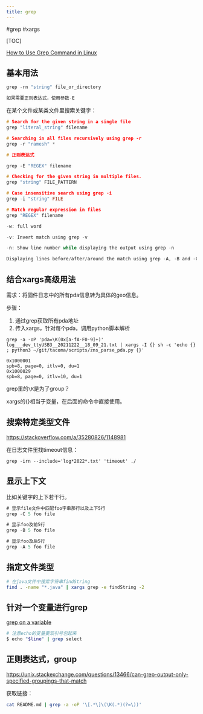 ```yaml
---
title: grep
---
```


#grep #xargs

[TOC]

[How to Use Grep Command in Linux](https://linuxize.com/post/how-to-use-grep-command-to-search-files-in-linux/)

## 基本用法

```c
grep -rn "string" file_or_directory

如果需要正则表达式，使用参数-E
```

在某个文件或某类文件里搜索关键字：

```c
# Search for the given string in a single file
grep "literal_string" filename

# Searching in all files recursively using grep -r
grep -r "ramesh" *

# 正则表达式

grep -E "REGEX" filename

# Checking for the given string in multiple files.
grep "string" FILE_PATTERN

# Case insensitive search using grep -i
grep -i "string" FILE

# Match regular expression in files
grep "REGEX" filename

-w: full word

-v: Invert match using grep -v

-n: Show line number while displaying the output using grep -n

Displaying lines before/after/around the match using grep -A, -B and -C
```

## 结合xargs高级用法

需求：将固件日志中的所有pda信息转为具体的geo信息。

步骤：

1. 通过grep获取所有pda地址
2. 传入xargs，针对每个pda，调用python脚本解析

```shell
grep -a -oP 'pda=\K(0x[a-fA-F0-9]+)' log___dev_ttyUSB3__20211222__18_09_21.txt | xargs -I {} sh -c 'echo {} ; python3 ~/git/tacoma/scripts/zns_parse_pda.py {}'

0x1000001
spb=8, page=0, itlv=0, du=1
0x1000029
spb=8, page=0, itlv=10, du=1
```

grep里的`\K`是为了group？

xargs的{}相当于变量，在后面的命令中直接使用。

## 搜索特定类型文件

https://stackoverflow.com/a/35280826/1148981

在日志文件里找timeout信息：

```shell
grep -irn --include='log*2022*.txt' 'timeout' ./
```

## 显示上下文

比如关键字的上下若干行。

```jsx
# 显示file文件中匹配foo字串那行以及上下5行
grep -C 5 foo file

# 显示foo及前5行
grep -B 5 foo file

# 显示foo及后5行
grep -A 5 foo file
```

## 指定文件类型

```bash
# 在java文件中搜索字符串findString
find . -name "*.java" | xargs grep -e findString -2
```

## 针对一个变量进行grep

[grep on a variable](https://unix.stackexchange.com/questions/163810/grep-on-a-variable)

```bash
# 注意echo的变量要双引号包起来
$ echo "$line" | grep select
```

## 正则表达式，group

https://unix.stackexchange.com/questions/13466/can-grep-output-only-specified-groupings-that-match

获取链接：

```bash
cat README.md | grep -a -oP '\[.*\]\(\K(.*)(?=\))'
```